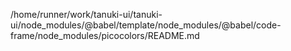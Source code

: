/home/runner/work/tanuki-ui/tanuki-ui/node_modules/@babel/template/node_modules/@babel/code-frame/node_modules/picocolors/README.md